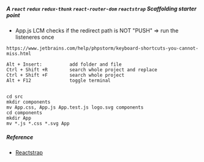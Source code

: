 
##### A `react` `redux` `redux-thunk` `react-router-dom` `reactstrap` Scaffolding starter point
* App.js LCM checks if the redirect path is NOT "PUSH" => run the listeneres once

```
https://www.jetbrains.com/help/phpstorm/keyboard-shortcuts-you-cannot-miss.html

Alt + Insert:          add folder and file
Ctrl + Shift +R        search whole project and replace
Ctrl + Shift +F        search whole project
Alt + F12              toggle terminal


cd src
mkdir components
mv App.css, App.js App.test.js logo.svg components
cd components
mkdir App
mv *.js *.css *.svg App

```


##### Reference
* [Reactstrap](https://reactstrap.github.io/)